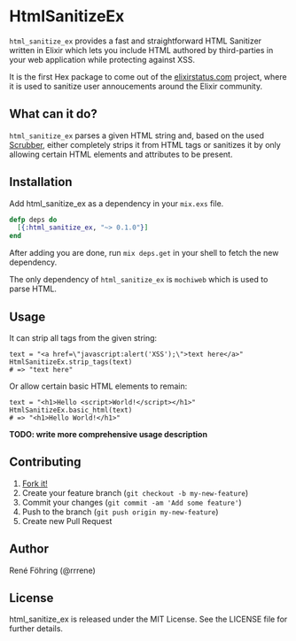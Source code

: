 # HtmlSanitizeEx

`html_sanitize_ex` provides a fast and straightforward HTML Sanitizer written in Elixir which lets you include HTML authored by third-parties in your web application while protecting against XSS.

It is the first Hex package to come out of the [elixirstatus.com](http://elixirstatus.com) project, where it is used to sanitize user annoucements around the Elixir community.



## What can it do?

`html_sanitize_ex` parses a given HTML string and, based on the used [Scrubber](https://github.com/rrrene/html_sanitize_ex/tree/master/lib/html_sanitize_ex/scrubber), either completely strips it from HTML tags or sanitizes it by only allowing certain HTML elements and attributes to be present.



## Installation

Add html_sanitize_ex as a dependency in your `mix.exs` file.

```elixir
defp deps do
  [{:html_sanitize_ex, "~> 0.1.0"}]
end
```

After adding you are done, run `mix deps.get` in your shell to fetch the new dependency.  

The only dependency of `html_sanitize_ex` is `mochiweb` which is used to parse HTML.


## Usage

It can strip all tags from the given string:

    text = "<a href=\"javascript:alert('XSS');\">text here</a>"
    HtmlSanitizeEx.strip_tags(text)
    # => "text here"

Or allow certain basic HTML elements to remain:

    text = "<h1>Hello <script>World!</script></h1>"
    HtmlSanitizeEx.basic_html(text)
    # => "<h1>Hello World!</h1>"

**TODO: write more comprehensive usage description**


## Contributing

1. [Fork it!](http://github.com/rrrene/html_sanitize_ex/fork)
2. Create your feature branch (`git checkout -b my-new-feature`)
3. Commit your changes (`git commit -am 'Add some feature'`)
4. Push to the branch (`git push origin my-new-feature`)
5. Create new Pull Request



## Author

René Föhring (@rrrene)




## License

html_sanitize_ex is released under the MIT License. See the LICENSE file for further
details.
